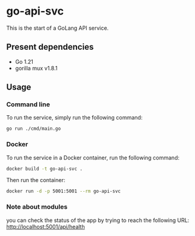 # go-api-svc

This is the start of a GoLang API service.

## Present dependencies

- Go 1.21
- gorilla mux v1.8.1

## Usage

### Command line

To run the service, simply run the following command:

```bash
go run ./cmd/main.go
```

### Docker

To run the service in a Docker container, run the following command:

```bash
docker build -t go-api-svc .
```

Then run the container:

```bash
docker run -d -p 5001:5001 --rm go-api-svc
```

### Note about modules

you can check the status of the app by trying to reach the following URL: <http://localhost:5001/api/health>
